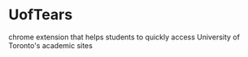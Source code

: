 # UofTears
chrome extension that helps students  to quickly access University of Toronto's academic sites
